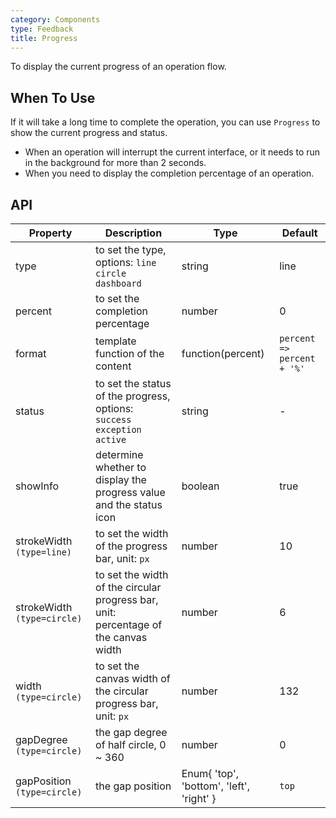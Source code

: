 ```yaml
---
category: Components
type: Feedback
title: Progress
---
```


To display the current progress of an operation flow.

## When To Use

If it will take a long time to complete the operation, you can use `Progress` to show the current progress and status.

- When an operation will interrupt the current interface, or it needs to run in the background for more than 2 seconds.
- When you need to display the completion percentage of an operation.

## API

Property | Description | Type | Default
-----|-----|-----|------
type | to set the type, options: `line` `circle` `dashboard`| string | line
percent | to set the completion percentage | number | 0
format | template function of the content | function(percent) | `percent => percent + '%'`
status | to set the status of the progress, options: `success` `exception` `active` | string | -
showInfo | determine whether to display the progress value and the status icon | boolean | true
strokeWidth `(type=line)` | to set the width of the progress bar, unit: `px` | number | 10
strokeWidth `(type=circle)` | to set the width of the circular progress bar, unit: percentage of the canvas width | number | 6
width `(type=circle)` | to set the canvas width of the circular progress bar, unit: `px` | number | 132
gapDegree `(type=circle)` | the gap degree of half circle, 0 ~ 360 | number | 0
gapPosition `(type=circle)` | the gap position | Enum{ 'top', 'bottom', 'left', 'right' } | `top`

